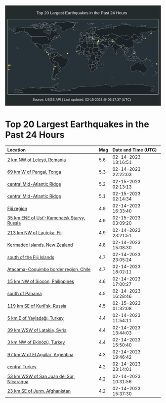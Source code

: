 ![Map](./map.png)

# Top 20 Largest Earthquakes in the Past 24 Hours

| Location | Mag | Date and Time (UTC) |
|:---|:---|:---|
| [2 km NW of Leleşti, Romania](https://earthquake.usgs.gov/earthquakes/eventpage/us6000jnqz) | 5.6 | 02-14-2023 13:16:51 |
| [69 km W of Pangai, Tonga](https://earthquake.usgs.gov/earthquakes/eventpage/us6000jnz6) | 5.3 | 02-14-2023 22:22:03 |
| [central Mid-Atlantic Ridge](https://earthquake.usgs.gov/earthquakes/eventpage/us6000jp0q) | 5.2 | 02-15-2023 02:13:13 |
| [central Mid-Atlantic Ridge](https://earthquake.usgs.gov/earthquakes/eventpage/us6000jp0r) | 5.1 | 02-15-2023 02:14:34 |
| [Fiji region](https://earthquake.usgs.gov/earthquakes/eventpage/us6000jnxq) | 4.9 | 02-14-2023 16:33:40 |
| [35 km ENE of Ust’-Kamchatsk Staryy, Russia](https://earthquake.usgs.gov/earthquakes/eventpage/us6000jp0v) | 4.9 | 02-15-2023 03:09:20 |
| [213 km NW of Lautoka, Fiji](https://earthquake.usgs.gov/earthquakes/eventpage/us6000jnzz) | 4.9 | 02-14-2023 23:21:51 |
| [Kermadec Islands, New Zealand](https://earthquake.usgs.gov/earthquakes/eventpage/us6000jnxi) | 4.8 | 02-14-2023 15:08:30 |
| [south of the Fiji Islands](https://earthquake.usgs.gov/earthquakes/eventpage/us6000jnzm) | 4.7 | 02-14-2023 23:05:24 |
| [Atacama-Coquimbo border region, Chile](https://earthquake.usgs.gov/earthquakes/eventpage/us6000jny5) | 4.7 | 02-14-2023 18:02:11 |
| [15 km NW of Siocon, Philippines](https://earthquake.usgs.gov/earthquakes/eventpage/us6000jny0) | 4.6 | 02-14-2023 17:00:27 |
| [south of Panama](https://earthquake.usgs.gov/earthquakes/eventpage/us6000jnxp) | 4.5 | 02-14-2023 16:28:46 |
| [119 km SE of Kuril’sk, Russia](https://earthquake.usgs.gov/earthquakes/eventpage/us6000jp0k) | 4.5 | 02-15-2023 01:32:08 |
| [5 km E of Yayladağı, Turkey](https://earthquake.usgs.gov/earthquakes/eventpage/us6000jnqt) | 4.4 | 02-14-2023 11:54:11 |
| [39 km WSW of Latakia, Syria](https://earthquake.usgs.gov/earthquakes/eventpage/us6000jnr1) | 4.4 | 02-14-2023 13:44:03 |
| [3 km NW of Ekinözü, Turkey](https://earthquake.usgs.gov/earthquakes/eventpage/us6000jnxk) | 4.4 | 02-14-2023 15:50:40 |
| [97 km W of El Aguilar, Argentina](https://earthquake.usgs.gov/earthquakes/eventpage/us6000jnyc) | 4.3 | 02-14-2023 19:46:42 |
| [central Turkey](https://earthquake.usgs.gov/earthquakes/eventpage/us6000jnzr) | 4.2 | 02-14-2023 23:14:01 |
| [53 km WSW of San Juan del Sur, Nicaragua](https://earthquake.usgs.gov/earthquakes/eventpage/us6000jnqp) | 4.2 | 02-14-2023 10:31:56 |
| [23 km SE of Jurm, Afghanistan](https://earthquake.usgs.gov/earthquakes/eventpage/us6000jnxh) | 4.2 | 02-14-2023 15:37:30 |
